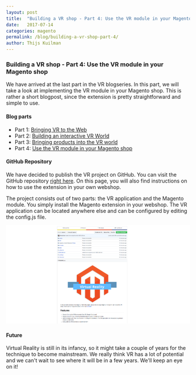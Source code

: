 ```yaml
---
layout: post
title:  "Building a VR shop - Part 4: Use the VR module in your Magento shop"
date:   2017-07-14
categories: magento
permalink: /blog/building-a-vr-shop-part-4/
author: Thijs Kuilman
---
```

### Building a VR shop - Part 4: Use the VR module in your Magento shop
We have arrived at the last part in the VR blogseries. In this part, we will take a look at implementing the VR module in your Magento shop. This is rather a short blogpost, since the extension is pretty straightforward and simple to use.

#### Blog parts
* Part 1: [Bringing VR to the Web](/blog/building-a-vr-shop-part-1/)
* Part 2: [Building an interactive VR World](/blog/building-a-vr-shop-part-2/)
* Part 3: [Bringing products into the VR world](/blog/building-a-vr-shop-part-3/)
* Part 4: [Use the VR module in your Magento shop](/blog/building-a-vr-shop-part-4/)

#### GitHub Repository
We have decided to publish the VR project on GitHub. You can visit the GitHub repository [right here](https://github.com/elgentos/Magento-VR). On this page, you will also find instructions on how to use the extension in your own webshop.

The project consists out of two parts: the VR application and the Magento module. You simply install the Magento extension in your webshop. The VR application can be located anywhere else and can be configured by editing the config.js file.

!['Github page'](../../assets/images/blogs/vrshop4/github.png)

#### Future
Virtual Reality is still in its infancy, so it might take a couple of years for the technique to become mainstream. We really think VR has a lot of potential and we can't wait to see where it will be in a few years. We'll keep an eye on it!